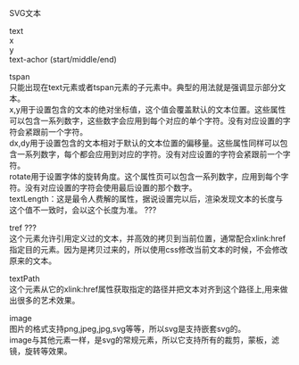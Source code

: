 SVG文本

text <br>
x <br>
y <br>
text-achor (start/middle/end)

tspan <br>
只能出现在text元素或者tspan元素的子元素中。典型的用法就是强调显示部分文本。 <br>
x,y用于设置包含的文本的绝对坐标值，这个值会覆盖默认的文本位置。这些属性可以包含一系列数字，这些数字会应用到每个对应的单个字符。没有对应设置的字符会紧跟前一个字符。<br>
dx,dy用于设置包含的文本相对于默认的文本位置的偏移量。这些属性同样可以包含一系列数字，每个都会应用到对应的字符。没有对应设置的字符会紧跟前一个字符。<br>
rotate用于设置字体的旋转角度。这个属性页可以包含一系列数字，应用到每个字符。没有对应设置的字符会使用最后设置的那个数字。 <br>
textLength：这是最令人费解的属性，据说设置完以后，渲染发现文本的长度与这个值不一致时，会以这个长度为准。 ??? <br>

tref ???<br>
这个元素允许引用定义过的文本，并高效的拷贝到当前位置，通常配合xlink:href指定目的元素。因为是拷贝过来的，所以使用css修改当前文本的时候，不会修改原来的文本。 <br>

textPath <br>
这个元素从它的xlink:href属性获取指定的路径并把文本对齐到这个路径上,用来做出很多的艺术效果。<br>

image <br>
图片的格式支持png,jpeg,jpg,svg等等，所以svg是支持嵌套svg的。<br>
image与其他元素一样，是svg的常规元素，所以它支持所有的裁剪，蒙板，滤镜，旋转等效果。 <br>